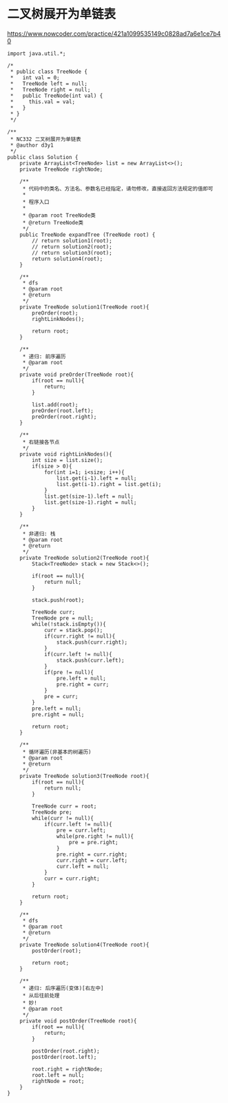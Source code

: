 # 二叉树展开为单链表
https://www.nowcoder.com/practice/421a1099535149c0828ad7a6e1ce7b40

    import java.util.*;
    
    /*
     * public class TreeNode {
     *   int val = 0;
     *   TreeNode left = null;
     *   TreeNode right = null;
     *   public TreeNode(int val) {
     *     this.val = val;
     *   }
     * }
     */
    
    /**
     * NC332 二叉树展开为单链表
     * @author d3y1
     */
    public class Solution {
        private ArrayList<TreeNode> list = new ArrayList<>();
        private TreeNode rightNode;
    
        /**
         * 代码中的类名、方法名、参数名已经指定，请勿修改，直接返回方法规定的值即可
         *
         * 程序入口
         *
         * @param root TreeNode类
         * @return TreeNode类
         */
        public TreeNode expandTree (TreeNode root) {
            // return solution1(root);
            // return solution2(root);
            // return solution3(root);
            return solution4(root);
        }
    
        /**
         * dfs
         * @param root
         * @return
         */
        private TreeNode solution1(TreeNode root){
            preOrder(root);
            rightLinkNodes();
    
            return root;
        }
    
        /**
         * 递归: 前序遍历
         * @param root
         */
        private void preOrder(TreeNode root){
            if(root == null){
                return;
            }
    
            list.add(root);
            preOrder(root.left);
            preOrder(root.right);
        }
    
        /**
         * 右链接各节点
         */
        private void rightLinkNodes(){
            int size = list.size();
            if(size > 0){
                for(int i=1; i<size; i++){
                    list.get(i-1).left = null;
                    list.get(i-1).right = list.get(i);
                }
                list.get(size-1).left = null;
                list.get(size-1).right = null;
            }
        }
    
        /**
         * 非递归: 栈
         * @param root
         * @return
         */
        private TreeNode solution2(TreeNode root){
            Stack<TreeNode> stack = new Stack<>();
    
            if(root == null){
                return null;
            }
    
            stack.push(root);
    
            TreeNode curr;
            TreeNode pre = null;
            while(!stack.isEmpty()){
                curr = stack.pop();
                if(curr.right != null){
                    stack.push(curr.right);
                }
                if(curr.left != null){
                    stack.push(curr.left);
                }
                if(pre != null){
                    pre.left = null;
                    pre.right = curr;
                }
                pre = curr;
            }
            pre.left = null;
            pre.right = null;
    
            return root;
        }
    
        /**
         * 循环遍历(非基本的树遍历)
         * @param root
         * @return
         */
        private TreeNode solution3(TreeNode root){
            if(root == null){
                return null;
            }
    
            TreeNode curr = root;
            TreeNode pre;
            while(curr != null){
                if(curr.left != null){
                    pre = curr.left;
                    while(pre.right != null){
                        pre = pre.right;
                    }
                    pre.right = curr.right;
                    curr.right = curr.left;
                    curr.left = null;
                }
                curr = curr.right;
            }
    
            return root;
        }
    
        /**
         * dfs
         * @param root
         * @return
         */
        private TreeNode solution4(TreeNode root){
            postOrder(root);
    
            return root;
        }
    
        /**
         * 递归: 后序遍历(变体)[右左中]
         * 从后往前处理
         * 妙!
         * @param root
         */
        private void postOrder(TreeNode root){
            if(root == null){
                return;
            }
    
            postOrder(root.right);
            postOrder(root.left);
    
            root.right = rightNode;
            root.left = null;
            rightNode = root;
        }
    }
    

